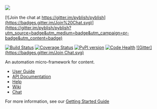 ### ![][logo]

[![Join the chat at https://gitter.im/pyblish/pyblish](https://badges.gitter.im/Join%20Chat.svg)](https://gitter.im/pyblish/pyblish?utm_source=badge&utm_medium=badge&utm_campaign=pr-badge&utm_content=badge)

[![Build Status][travis]][travis_repo]
[![Coverage Status][cover]][cover_repo]
[![PyPI version][pypi]][pypi_repo]
[![Code Health][landscape]][landscape_repo]
[![Gitter](https://badges.gitter.im/Join Chat.svg)][chat]

An automation micro-framework for content.

- [User Guide][guide]
- [API Documentation][api]
- [Help][usergroup]
- [Wiki][wiki]
- [Chat][]

For more information, see our [Getting Started Guide][guide]

[chat]: https://gitter.im/abstractfactory/pyblish?utm_source=badge&utm_medium=badge&utm_campaign=pr-badge&utm_content=badge
[logo]: https://github.com/abstractfactory/pyblish/wiki/images/logo_macaw_small.png
[guide]: http://pyblish.com
[api]: http://docs.pyblish.com
[usergroup]: https://groups.google.com/forum/#!forum/pyblish
[wiki]: https://github.com/abstractfactory/pyblish/wiki

[travis]: https://travis-ci.org/abstractfactory/pyblish.svg?branch=master
[travis_repo]: https://travis-ci.org/abstractfactory/pyblish
[cover]: https://coveralls.io/repos/abstractfactory/pyblish/badge.png?branch=master
[cover_repo]: https://coveralls.io/r/abstractfactory/pyblish?branch=master
[pypi]: https://badge.fury.io/py/pyblish.svg
[pypi_repo]: http://badge.fury.io/py/pyblish
[landscape]: https://landscape.io/github/abstractfactory/pyblish/master/landscape.png
[landscape_repo]: https://landscape.io/github/abstractfactory/pyblish/master
